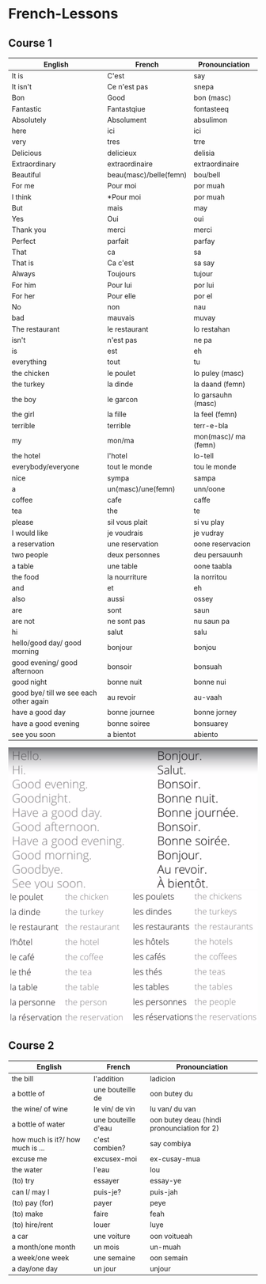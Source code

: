 # French-Lessons
## Course 1


| English | French | Pronounciation
| --- | --- | ---|
| It is | C'est | say
| It isn't | Ce n'est pas | snepa
| Bon | Good | bon (masc)
| Fantastic | Fantastqiue | fontasteeq
| Absolutely | Absolument | absulimon
| here | ici | ici
| very | tres | trre
| Delicious | delicieux | delisia
| Extraordinary | extraordinaire | extraordinaire
| Beautiful | beau(masc)/belle(femn) | bou/bell
| For me | Pour moi | por muah
| I think | *Pour moi | por muah
| But | mais | may
| Yes | Oui | oui
| Thank you | merci | merci
| Perfect | parfait | parfay
| That | ca | sa
| That is | Ca c'est | sa say
| Always | Toujours | tujour
| For him | Pour lui | por lui
| For her | Pour elle | por el
| No | non | nau
| bad | mauvais | muvay
| The restaurant | le restaurant | lo restahan 
| isn't | n'est pas | ne pa
| is | est | eh
| everything | tout | tu
| the chicken | le poulet | lo puley (masc)
| the turkey | la dinde | la daand (femn)
| the boy | le garcon | lo garsauhn (masc)
| the girl | la fille | la feel (femn)
| terrible | terrible | terr-e-bla
| my | mon/ma | mon(masc)/ ma (femn)
| the hotel | l'hotel | lo-tell
| everybody/everyone | tout le monde | tou le monde
| nice | sympa | sampa
| a | un(masc)/une(femn) | unn/oone
| coffee | cafe | caffe
| tea | the | te
| please | sil vous plait | si vu play
| I would like | je voudrais | je vudray
| a reservation | une reservation | oone reservacion
| two people | deux personnes | deu persauunh
| a table | une table | oone taabla
| the food | la nourriture | la norritou
| and | et | eh
| also | aussi | ossey
| are | sont | saun
| are not | ne sont pas | nu saun pa
| hi | salut | salu
| hello/good day/ good morning | bonjour | bonjou
| good evening/ good afternoon | bonsoir | bonsuah
| good night | bonne nuit | bonne nui
| good bye/ till we see each other again | au revoir | au-vaah
| have a good day | bonne journee | bonne jorney
| have a good evening | bonne soiree | bonsuarey
| see you soon | a bientot | abiento


![greetings](assets/2.png)
![les - plurals](assets/1.png)


## Course 2

| English | French | Pronounciation
| --- | --- | ---|
| the bill | l'addition | ladicion
| a bottle of | une bouteille de | oon butey du
| the wine/ of wine | le vin/ de vin | lu van/ du van
| a bottle of water | une bouteille d'eau | oon butey deau (hindi pronounciation for 2)
| how much is it?/ how much is ... | c'est combien? | say combiya
| excuse me | excusex-moi | ex-cusay-mua
| the water | l'eau | lou
| (to) try | essayer | essay-ye
| can I/ may I | puis-je? | puis-jah
| (to) pay (for)| payer | peye
| (to) make | faire | feah
| (to) hire/rent | louer | luye
| a car | une voiture | oon voitueah
| a month/one month | un mois | un-muah
| a week/one week | une semaine | oon semain
| a day/one day | un jour | unjour
